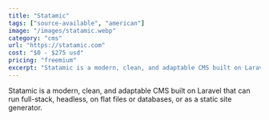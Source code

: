 ```yaml
---
title: "Statamic"
tags: ["source-available", "american"]
image: "/images/statamic.webp"
category: "cms"
url: "https://statamic.com"
cost: "$0 - $275 usd"
pricing: "freemium"
excerpt: "Statamic is a modern, clean, and adaptable CMS built on Laravel that can run full-stack, headless, on flat files or databases, or as a static site generator."
---
```


Statamic is a modern, clean, and adaptable CMS built on Laravel that can run full-stack, headless, on flat files or databases, or as a static site generator.